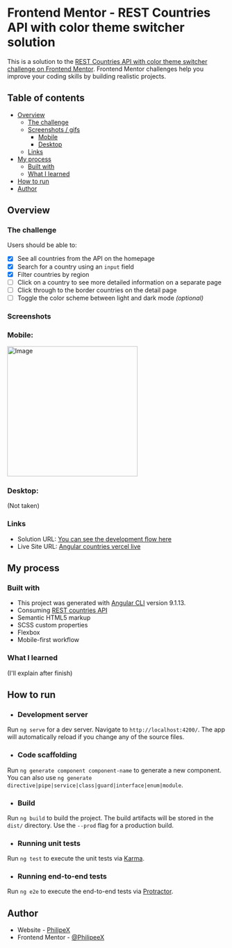 # Frontend Mentor - REST Countries API with color theme switcher solution

This is a solution to the [REST Countries API with color theme switcher challenge on Frontend Mentor](https://www.frontendmentor.io/challenges/rest-countries-api-with-color-theme-switcher-5cacc469fec04111f7b848ca). Frontend Mentor challenges help you improve your coding skills by building realistic projects.

## Table of contents

- [Overview](#overview)
  - [The challenge](#the-challenge)
  - [Screenshots / gifs](#Screenshots)
    - [Mobile](#mobile)
    - [Desktop](#desktop)
  - [Links](#links)
- [My process](#my-process)
  - [Built with](#built-with)
  - [What I learned](#what-i-learned)
- [How to run](#how-to-run)
- [Author](#author)

## Overview

### The challenge

Users should be able to:

-[x] See all countries from the API on the homepage
-[x] Search for a country using an `input` field
-[x] Filter countries by region
-[ ] Click on a country to see more detailed information on a separate page
-[ ] Click through to the border countries on the detail page
-[ ] Toggle the color scheme between light and dark mode *(optional)*

### Screenshots

### Mobile:

<img alt="Image" height="auto" src="https://github.com/user-attachments/assets/3b9c7276-954a-45cd-a60b-b52d05e1cfed" width="300px"/>

### Desktop:
(Not taken)

### Links

- Solution URL: [You can see the development flow here](https://github.com/users/PhilipeeX/projects/47/views/1)
- Live Site URL: [Angular countries vercel live](https://countries-angular-beige.vercel.app/)

## My process

### Built with

- This project was generated with [Angular CLI](https://github.com/angular/angular-cli) version 9.1.13.
- Consuming [REST countries API](https://restcountries.com)
- Semantic HTML5 markup
- SCSS custom properties
- Flexbox
- Mobile-first workflow

### What I learned
(I'll explain after finish)

## How to run
- ### Development server

Run `ng serve` for a dev server. Navigate to `http://localhost:4200/`. The app will automatically reload if you change any of the source files.

- ### Code scaffolding

Run `ng generate component component-name` to generate a new component. You can also use `ng generate directive|pipe|service|class|guard|interface|enum|module`.

- ### Build

Run `ng build` to build the project. The build artifacts will be stored in the `dist/` directory. Use the `--prod` flag for a production build.

- ### Running unit tests

Run `ng test` to execute the unit tests via [Karma](https://karma-runner.github.io).

- ### Running end-to-end tests

Run `ng e2e` to execute the end-to-end tests via [Protractor](http://www.protractortest.org/).

## Author

- Website - [PhilipeX](https://devphilipe.vercel.app/)
- Frontend Mentor - [@PhilipeeX](https://www.frontendmentor.io/profile/PhilipeeX)
